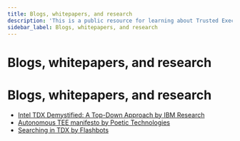 ```yaml
---
title: Blogs, whitepapers, and research
description: 'This is a public resource for learning about Trusted Execution Environments (TEEs). Our aim is to provide comprehensive coverage of key concepts, research advancements, and real-world applications of TEEs.'
sidebar_label: Blogs, whitepapers, and research
---
```


# Blogs, whitepapers, and research 

# Blogs, whitepapers, and research 
*   [Intel TDX Demystified: A Top-Down Approach by IBM Research](https://arxiv.org/abs/2303.15540)
*   [Autonomous TEE manifesto by Poetic Technologies](https://poeticte.ch/posts/autonomous-TEEs-manifesto.html)
*   [Searching in TDX by Flashbots](https://collective.flashbots.net/t/searching-in-tdx/3902)
